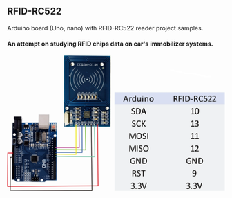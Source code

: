 ## RFID-RC522

Arduino board (Uno, nano) with RFID-RC522 reader project samples.
#### An attempt on studying RFID chips data on car's immobilizer systems.   

<img src="wiring.png"/>
